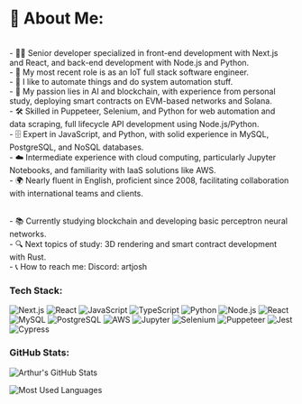 # 💫 About Me:
<br>- 🧙‍♂️ Senior developer specialized in front-end development with Next.js and React, and back-end development with Node.js and Python.
<br>- 🌱 My most recent role is as an IoT full stack software engineer.
<br>- 🤖 I like to automate things and do system automation stuff.
<br>- 🎯 My passion lies in AI and blockchain, with experience from personal study, deploying smart contracts on EVM-based networks and Solana.
<br>- 🛠️ Skilled in Puppeteer, Selenium, and Python for web automation and data scraping, full lifecycle API development using Node.js/Python.
<br>- 🗄️ Expert in JavaScript, and Python, with solid experience in MySQL, PostgreSQL, and NoSQL databases.
<br>- ☁️ Intermediate experience with cloud computing, particularly Jupyter Notebooks, and familiarity with IaaS solutions like AWS.
<br>- 🌍 Nearly fluent in English, proficient since 2008, facilitating collaboration with international teams and clients.

<br>- 📚 Currently studying blockchain and developing basic perceptron neural networks.
<br>- 🔍 Next topics of study: 3D rendering and smart contract development with Rust.
<br>- 📞 How to reach me: Discord: artjosh

### Tech Stack:
 ![Next.js](https://img.shields.io/badge/-Next.js-05122A?style=flat&logo=next.js)
 ![React](https://img.shields.io/badge/-React-05122A?style=flat&logo=react) 
 ![JavaScript](https://img.shields.io/badge/-JavaScript-05122A?style=flat&logo=javascript) 
 ![TypeScript](https://img.shields.io/badge/-TypeScript-05122A?style=flat&logo=typescript) 
 ![Python](https://img.shields.io/badge/-Python-05122A?style=flat&logo=python) 
 ![Node.js](https://img.shields.io/badge/-Node.js-05122A?style=flat&logo=node.js) 
 ![React](https://img.shields.io/badge/-Next-05122A?style=flat&logo=react) 
 ![MySQL](https://img.shields.io/badge/-MySQL-05122A?style=flat&logo=mysql) 
 ![PostgreSQL](https://img.shields.io/badge/-PostgreSQL-05122A?style=flat&logo=postgresql) 
 ![AWS](https://img.shields.io/badge/-AWS-05122A?style=flat&logo=amazon-aws) 
 ![Jupyter](https://img.shields.io/badge/-Jupyter-05122A?style=flat&logo=jupyter)
 ![Selenium](https://img.shields.io/badge/-Selenium-05122A?style=flat&logo=selenium)
 ![Puppeteer](https://img.shields.io/badge/-Puppeteer-05122A?style=flat&logo=puppeteer)
 ![Jest](https://img.shields.io/badge/-Jest-05122A?style=flat&logo=jest)
 ![Cypress](https://img.shields.io/badge/-Cypress-05122A?style=flat&logo=cypress)
 
### GitHub Stats:
![Arthur's GitHub Stats](https://github-readme-stats.vercel.app/api?username=Artjosh&show_icons=true)

![Most Used Languages](https://github-readme-stats.vercel.app/api/top-langs/?username=Artjosh)

